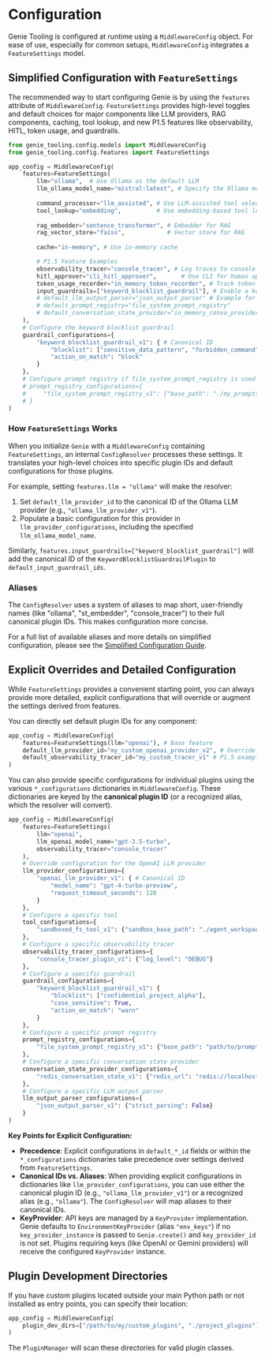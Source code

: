 # Configuration

Genie Tooling is configured at runtime using a `MiddlewareConfig` object. For ease of use, especially for common setups, `MiddlewareConfig` integrates a `FeatureSettings` model.

## Simplified Configuration with `FeatureSettings`

The recommended way to start configuring Genie is by using the `features` attribute of `MiddlewareConfig`. `FeatureSettings` provides high-level toggles and default choices for major components like LLM providers, RAG components, caching, tool lookup, and new P1.5 features like observability, HITL, token usage, and guardrails.

```python
from genie_tooling.config.models import MiddlewareConfig
from genie_tooling.config.features import FeatureSettings

app_config = MiddlewareConfig(
    features=FeatureSettings(
        llm="ollama",  # Use Ollama as the default LLM
        llm_ollama_model_name="mistral:latest", # Specify the Ollama model
        
        command_processor="llm_assisted", # Use LLM-assisted tool selection
        tool_lookup="embedding",          # Use embedding-based tool lookup for the LLM processor
        
        rag_embedder="sentence_transformer", # Embedder for RAG
        rag_vector_store="faiss",            # Vector store for RAG
        
        cache="in-memory", # Use in-memory cache

        # P1.5 Feature Examples
        observability_tracer="console_tracer", # Log traces to console
        hitl_approver="cli_hitl_approver",       # Use CLI for human approvals
        token_usage_recorder="in_memory_token_recorder", # Track token usage in memory
        input_guardrails=["keyword_blocklist_guardrail"], # Enable a keyword blocklist for inputs
        # default_llm_output_parser="json_output_parser" # Example for output parsing
        # default_prompt_registry="file_system_prompt_registry"
        # default_conversation_state_provider="in_memory_convo_provider"
    ),
    # Configure the keyword blocklist guardrail
    guardrail_configurations={
        "keyword_blocklist_guardrail_v1": { # Canonical ID
            "blocklist": ["sensitive_data_pattern", "forbidden_command"],
            "action_on_match": "block"
        }
    },
    # Configure prompt registry if file_system_prompt_registry is used
    # prompt_registry_configurations={
    #     "file_system_prompt_registry_v1": {"base_path": "./my_prompts"}
    # }
)
```

### How `FeatureSettings` Works

When you initialize `Genie` with a `MiddlewareConfig` containing `FeatureSettings`, an internal `ConfigResolver` processes these settings. It translates your high-level choices into specific plugin IDs and default configurations for those plugins.

For example, setting `features.llm = "ollama"` will make the resolver:
1.  Set `default_llm_provider_id` to the canonical ID of the Ollama LLM provider (e.g., `"ollama_llm_provider_v1"`).
2.  Populate a basic configuration for this provider in `llm_provider_configurations`, including the specified `llm_ollama_model_name`.

Similarly, `features.input_guardrails=["keyword_blocklist_guardrail"]` will add the canonical ID of the `KeywordBlocklistGuardrailPlugin` to `default_input_guardrail_ids`.

### Aliases

The `ConfigResolver` uses a system of aliases to map short, user-friendly names (like "ollama", "st_embedder", "console_tracer") to their full canonical plugin IDs. This makes configuration more concise.

For a full list of available aliases and more details on simplified configuration, please see the [Simplified Configuration Guide](simplified_configuration.md).

## Explicit Overrides and Detailed Configuration

While `FeatureSettings` provides a convenient starting point, you can always provide more detailed, explicit configurations that will override or augment the settings derived from features.

You can directly set default plugin IDs for any component:

```python
app_config = MiddlewareConfig(
    features=FeatureSettings(llm="openai"), # Base feature
    default_llm_provider_id="my_custom_openai_provider_v2", # Override default ID
    default_observability_tracer_id="my_custom_tracer_v1" # P1.5 example
)
```

You can also provide specific configurations for individual plugins using the various `*_configurations` dictionaries in `MiddlewareConfig`. These dictionaries are keyed by the **canonical plugin ID** (or a recognized alias, which the resolver will convert).

```python
app_config = MiddlewareConfig(
    features=FeatureSettings(
        llm="openai",
        llm_openai_model_name="gpt-3.5-turbo", 
        observability_tracer="console_tracer"
    ),
    # Override configuration for the OpenAI LLM provider
    llm_provider_configurations={
        "openai_llm_provider_v1": { # Canonical ID
            "model_name": "gpt-4-turbo-preview", 
            "request_timeout_seconds": 120
        }
    },
    # Configure a specific tool
    tool_configurations={
        "sandboxed_fs_tool_v1": {"sandbox_base_path": "./agent_workspace"}
    },
    # Configure a specific observability tracer
    observability_tracer_configurations={
        "console_tracer_plugin_v1": {"log_level": "DEBUG"}
    },
    # Configure a specific guardrail
    guardrail_configurations={
        "keyword_blocklist_guardrail_v1": {
            "blocklist": ["confidential_project_alpha"],
            "case_sensitive": True,
            "action_on_match": "warn"
        }
    },
    # Configure a specific prompt registry
    prompt_registry_configurations={
        "file_system_prompt_registry_v1": {"base_path": "path/to/prompts", "template_suffix": ".txt"}
    },
    # Configure a specific conversation state provider
    conversation_state_provider_configurations={
        "redis_conversation_state_v1": {"redis_url": "redis://localhost:6379/1"}
    },
    # Configure a specific LLM output parser
    llm_output_parser_configurations={
        "json_output_parser_v1": {"strict_parsing": False}
    }
)
```

**Key Points for Explicit Configuration:**

*   **Precedence**: Explicit configurations in `default_*_id` fields or within the `*_configurations` dictionaries take precedence over settings derived from `FeatureSettings`.
*   **Canonical IDs vs. Aliases**: When providing explicit configurations in dictionaries like `llm_provider_configurations`, you can use either the canonical plugin ID (e.g., `"ollama_llm_provider_v1"`) or a recognized alias (e.g., `"ollama"`). The `ConfigResolver` will map aliases to their canonical IDs.
*   **KeyProvider**: API keys are managed by a `KeyProvider` implementation. Genie defaults to `EnvironmentKeyProvider` (alias `"env_keys"`) if no `key_provider_instance` is passed to `Genie.create()` and `key_provider_id` is not set. Plugins requiring keys (like OpenAI or Gemini providers) will receive the configured `KeyProvider` instance.

## Plugin Development Directories

If you have custom plugins located outside your main Python path or not installed as entry points, you can specify their location:

```python
app_config = MiddlewareConfig(
    plugin_dev_dirs=["/path/to/my/custom_plugins", "./project_plugins"]
)
```
The `PluginManager` will scan these directories for valid plugin classes.
